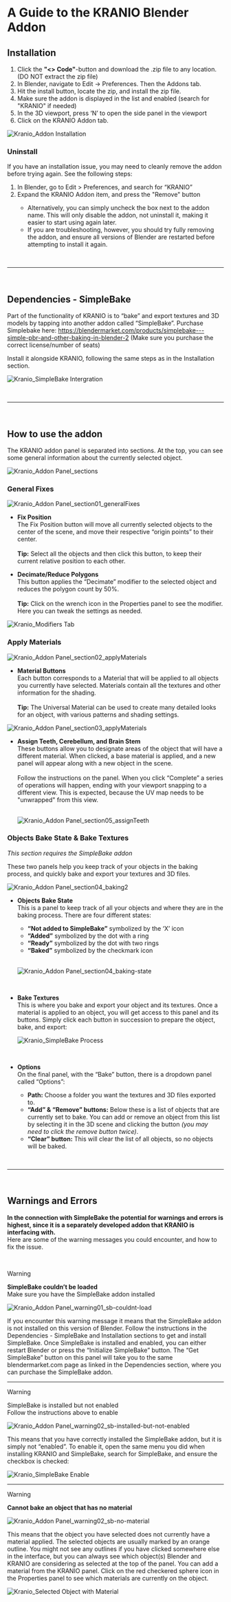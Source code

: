 <h1>A Guide to the KRANIO Blender Addon</h1>

<h2>Installation</h2>

<ol>
  <li>Click the <b>"<> Code"</b>-button and download the .zip file to any location. (DO NOT extract the zip file)</li>
  <li>In Blender, navigate to Edit -> Preferences. Then the Addons tab.</li>
  <li>Hit the install button, locate the zip, and install the zip file.</li>
  <li>Make sure the addon is displayed in the list and enabled (search for "KRANIO" if needed)</li>
  <li>In the 3D viewport, press ‘N’ to open the side panel in the viewport</li>
  <li>Click on the KRANIO Addon tab.</li>
</ol>

![Kranio_Addon Installation](https://github.com/CasparStanley/KRANIO-Addon/assets/14052888/9223d135-12e6-4c46-a8da-2c46d704bdd9)

<h3>Uninstall</h3>

If you have an installation issue, you may need to cleanly remove the addon before trying again. See the following steps:

<ol>
  <li>In Blender, go to Edit > Preferences, and search for “KRANIO”</li>
  <li>Expand the KRANIO Addon item, and press the "Remove" button</li>
  <ul>
    <li>Alternatively, you can simply uncheck the box next to the addon name. This will only disable the addon, not uninstall it, making it easier to start using again later.</li>
    <li>If you are troubleshooting, however, you should try fully removing the addon, and ensure all versions of Blender are restarted before attempting to install it again.</li>
  </ul>
</ol>

<br>
<hr>
<br>

<h2>Dependencies - SimpleBake</h2>

Part of the functionality of KRANIO is to “bake” and export textures and 3D models by tapping into another addon called “SimpleBake”.
Purchase Simplebake here: https://blendermarket.com/products/simplebake---simple-pbr-and-other-baking-in-blender-2 
(Make sure you purchase the correct license/number of seats)

Install it alongside KRANIO, following the same steps as in the Installation section.

![Kranio_SimpleBake Intergration](https://github.com/CasparStanley/KRANIO-Addon/assets/14052888/c0a316b4-683f-4296-a994-efb281218b54)

<br>
<hr>
<br>

<h2>How to use the addon</h2>

The KRANIO addon panel is separated into sections. At the top, you can see some general information about the currently selected object.

![Kranio_Addon Panel_sections](https://github.com/CasparStanley/KRANIO-Addon/assets/14052888/61fe29b0-e58a-473a-8211-fb7b92848729)

<h3>General Fixes</h3>

![Kranio_Addon Panel_section01_generalFixes](https://github.com/CasparStanley/KRANIO-Addon/assets/14052888/719b8479-0ef0-4f36-895e-4c7b77d2fc04)

<ul>
  <li><b>Fix Position</b></li>
  The Fix Position button will move all currently selected objects to the center of the scene, and move their respective “origin points” to their center.
  <br><br><b>Tip:</b> Select all the objects and then click this button, to keep their current relative position to each other.
</ul>

<ul>
  <li><b>Decimate/Reduce Polygons</b></li>
  This button applies the “Decimate” modifier to the selected object and reduces the polygon count by 50%.
  <br><br><b>Tip:</b> Click on the wrench icon in the Properties panel to see the modifier. Here you can tweak the settings as needed.
</ul>

![Kranio_Modifiers Tab](https://github.com/CasparStanley/KRANIO-Addon/assets/14052888/e0f2ba0e-9015-4857-9283-76f734eb8e52)

<h3>Apply Materials</h3>

![Kranio_Addon Panel_section02_applyMaterials](https://github.com/CasparStanley/KRANIO-Addon/assets/14052888/54d70f26-cce0-4227-b5f2-7b5db8f32e97)

<ul>
  <li><b>Material Buttons</b></li>
  Each button corresponds to a Material that will be applied to all objects you currently have selected. Materials contain all the textures and other information for the shading.
  <br><br><b>Tip:</b> The Universal Material can be used to create many detailed looks for an object, with various patterns and shading settings.
</ul>

![Kranio_Addon Panel_section03_applyMaterials](https://github.com/CasparStanley/KRANIO-Addon/assets/14052888/6c7f5e32-1768-4540-adf4-9294dd704e18)

<ul>
  <li><b>Assign Teeth, Cerebellum, and Brain Stem</b></li>
  These buttons allow you to designate areas of the object that will have a different material. When clicked, a base material is applied, and a new panel will appear along with a new object in the scene.
  <br><br>Follow the instructions on the panel. When you click “Complete” a series of operations will happen, ending with your viewport snapping to a different view. This is expected, because the UV map needs to be "unwrapped" from this view.
  <br><br>

  ![Kranio_Addon Panel_section05_assignTeeth](https://github.com/CasparStanley/KRANIO-Addon/assets/14052888/0c56a581-a129-4539-a5eb-51fbbab1f19e)

</ul>

<h3>Objects Bake State & Bake Textures</h3>

<em>This section requires the SimpleBake addon</em>

These two panels help you keep track of your objects in the baking process, and quickly bake and export your textures and 3D files.

![Kranio_Addon Panel_section04_baking2](https://github.com/CasparStanley/KRANIO-Addon/assets/14052888/44594b88-b00d-45f1-9637-e5abc17c7847)

<ul>
  <li><b>Objects Bake State</b></li>
  This is a panel to keep track of all your objects and where they are in the baking process. There are four different states:
  <ul>
    <li><b>“Not added to SimpleBake”</b> symbolized by the ‘X’ icon</li>
    <li><b>“Added”</b> symbolized by the dot with a ring</li>
    <li><b>“Ready”</b> symbolized by the dot with two rings</li>
    <li><b>“Baked”</b> symbolized by the checkmark icon</li>
  </ul>
  <br>
  
  ![Kranio_Addon Panel_section04_baking-state](https://github.com/CasparStanley/KRANIO-Addon/assets/14052888/cb6d7a8a-3789-4b72-8ca7-cfc35cef094e)

</ul>
<br>
<ul>
  <li><b>Bake Textures</b></li>
  This is where you bake and export your object and its textures. Once a material is applied to an object, you will get access to this panel and its buttons. Simply click each button in succession to prepare the object, bake, and export:
  <br>
  
  ![Kranio_SimpleBake Process](https://github.com/CasparStanley/KRANIO-Addon/assets/14052888/77e49323-b06e-440f-9486-16abb186a39b)

</ul>
<br>
<ul>
  <li><b>Options</b></li>
  On the final panel, with the “Bake” button, there is a dropdown panel called “Options”:
  <ul>
    <li><b>Path:</b> Choose a folder you want the textures and 3D files exported to.</li>
    <li><b>“Add” & “Remove” buttons:</b> Below these is a list of objects that are currently set to bake. You can add or remove an object from this list by selecting it in the 3D scene and clicking the button <em>(you may need to click the remove button twice)</em>.</li>
    <li><b>“Clear” button:</b> This will clear the list of all objects, so no objects will be baked.</li>
  </ul>
</ul>

<br>
<hr>
<br>

<h2>Warnings and Errors</h2>

<b>In the connection with SimpleBake the potential for warnings and errors is highest, since it is a separately developed addon that KRANIO is interfacing with.</b>
<br>Here are some of the warning messages you could encounter, and how to fix the issue.

<br>

> [!WARNING]
> <b>SimpleBake couldn’t be loaded</b>
> <br>Make sure you have the SimpleBake addon installed
>
> ![Kranio_Addon Panel_warning01_sb-couldnt-load](https://github.com/CasparStanley/KRANIO-Addon/assets/14052888/15248f95-c920-4af7-b113-ea1a61378c9b)
>
> If you encounter this warning message it means that the SimpleBake addon is not installed on this version of Blender. Follow the instructions in the Dependencies - SimpleBake and Installation sections to get and install SimpleBake.
> Once SimpleBake is installed and enabled, you can either restart Blender or press the “Initialize SimpleBake” button.
> The “Get SimpleBake” button on this panel will take you to the same blendermarket.com page as linked in the Dependencies section, where you can purchase the SimpleBake addon.

<hr>

> [!WARNING]
> SimpleBake is installed but not enabled
> <br>Follow the instructions above to enable
>
> ![Kranio_Addon Panel_warning02_sb-installed-but-not-enabled](https://github.com/CasparStanley/KRANIO-Addon/assets/14052888/cc545ba4-7a9c-4cb7-9a90-e8113cf29faf)
>
> This means that you have correctly installed the SimpleBake addon, but it is simply not “enabled”. To enable it, open the same menu you did when installing KRANIO and SimpleBake, search for SimpleBake, and ensure the checkbox is checked:
>
> ![Kranio_SimpleBake Enable](https://github.com/CasparStanley/KRANIO-Addon/assets/14052888/8d4dc17e-0cce-4ea0-95c6-41eff84537f2)

<hr>

> [!WARNING]
> <b>Cannot bake an object that has no material</b>
> 
> ![Kranio_Addon Panel_warning02_sb-no-material](https://github.com/CasparStanley/KRANIO-Addon/assets/14052888/888aaa74-a570-4992-a323-64569e524fc8)
>
> This means that the object you have selected does not currently have a material applied.
> The selected objects are usually marked by an orange outline. You might not see any outlines if you have clicked somewhere else in the interface, but you can always see which object(s) Blender and KRANIO are considering as selected at the top of the panel.
> You can add a material from the KRANIO panel. Click on the red checkered sphere icon in the Properties panel to see which materials are currently on the object.
>
> ![Kranio_Selected Object with Material](https://github.com/CasparStanley/KRANIO-Addon/assets/14052888/54510158-fe41-4b92-bf51-f0d380ae2bf4)




